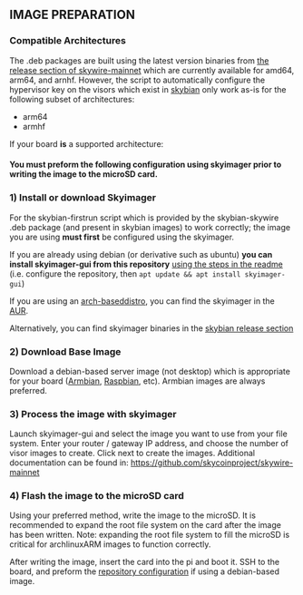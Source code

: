 ## IMAGE PREPARATION

### Compatible Architectures

The .deb packages are built using the latest version binaries from [the release section of skywire-mainnet](https://github.com/SkycoinProject/skywire-mainnet/releases) which are currently available for amd64, arm64, and arnhf. However, the script to automatically configure the hypervisor key on the visors which exist in [skybian](https://github.com/skycoinproject/skybian) only work as-is for the following subset of architectures:

* arm64
* armhf

If your board **is** a supported architecture:

#### You must preform the following configuration using skyimager prior to writing the image to the microSD card.

### 1) Install or download Skyimager

For the skybian-firstrun script which is provided by the skybian-skywire .deb package (and present in skybian images) to work correctly; the image you are using **must first** be configured using the skyimager.

If you are already using debian (or derivative such as ubuntu) **you can install skyimager-gui from this repository** [using the steps in the readme](/README.md)
(i.e. configure the repository, then `apt update && apt install skyimager-gui`)

If you are using an [arch-based](https://wiki.archlinux.org/index.php/Arch-based_Distros)[distro](endeavouros.com), you can find the skyimager in the [AUR](aur.archlinux.org).

Alternatively, you can find skyimager binaries in the [skybian release section](https://github.com/SkycoinProject/skybian/releases)

### 2) Download Base Image

Download a debian-based server image (not desktop) which is appropriate for your board ([Armbian](https://www.armbian.com/download/), [Raspbian](https://www.raspberrypi.org/downloads/raspbian/), etc). Armbian images are always preferred.

### 3) Process the image with skyimager

Launch skyimager-gui and select the image you want to use from your file system. Enter your router / gateway IP address, and choose the number of visor images to create. Click next to create the images.
Additional documentation can be found in: https://github.com/skycoinproject/skywire-mainnet

### 4) Flash the image to the microSD card

Using your preferred method, write the image to the microSD. It is recommended to expand the root file system on the card after the image has been written. Note: expanding the root file system to fill the microSD is critical for archlinuxARM images to function correctly.

After writing the image, insert the card into the pi and boot it. SSH to the board, and preform the [repository configuration](/README.md) if using a debian-based image.
